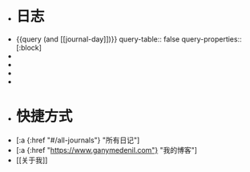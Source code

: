 - # 日志
- {{query (and [[journal-day]])}}
  query-table:: false
  query-properties:: [:block]
-
-
-
-
- # 快捷方式
- [:a {:href "#/all-journals"} "所有日记"]
- [:a {:href "https://www.ganymedenil.com"} "我的博客"]
- [[关于我]]